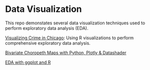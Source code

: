 # Data Visualization

This repo demonstates several data visualization techniques used to perform exploratory data analysis (EDA).

[Visualizing Crime in Chicago](https://rpubs.com/kylegilde/FinalProjectVisualizingCrimeinChicago): Using R visualizations to perform comprehensive exploratory data analysis.

[Bivariate Choropeth Maps with Python, Plotly & Datashader](https://nbviewer.jupyter.org/github/kylegilde/D608-Data-Viz/blob/master/HW2-plotly/Module2-KyleGilde.ipynb)

[EDA with ggplot and R](https://rpubs.com/kylegilde/D608-Data-Viz-HW1)